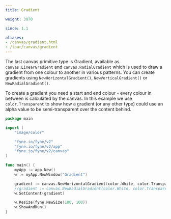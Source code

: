 ```yaml
---
title: Gradient

weight: 3070

since: 1.1

aliases:
- /canvas/gradient.html
- /tour/canvas/gradient
---
```


The last canvas primitive type is Gradient, available as
`canvas.LinearGradient` and `canvas.RadialGradient` which is used
to draw a gradient from one colour to another in various patterns.
You can create gradients using `NewHorizontalGradient()`,
`NewVerticalGradient()` or `NewRadialGradient()`.

To create a gradient you need a start and end colour - every colour
in between is calculated by the canvas. In this example we use 
`color.Transparent` to show how a gradient (or any other type) could
use an alpha value to be semi-transparent over the content behind.

```go
package main

import (
	"image/color"

	"fyne.io/fyne/v2"
	"fyne.io/fyne/v2/app"
	"fyne.io/fyne/v2/canvas"
)

func main() {
	myApp := app.New()
	w := myApp.NewWindow("Gradient")

	gradient := canvas.NewHorizontalGradient(color.White, color.Transparent)
	//gradient := canvas.NewRadialGradient(color.White, color.Transparent)
	w.SetContent(gradient)

	w.Resize(fyne.NewSize(100, 100))
	w.ShowAndRun()
}
```
